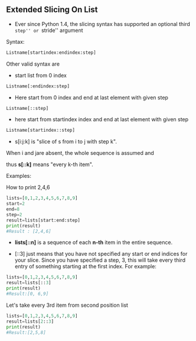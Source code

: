 ## Extended Slicing On List

- Ever since Python 1.4, the slicing syntax has supported an optional third ``step'' or ``stride'' argument

Syntax:
```python
Listname[startindex:endindex:step]
```
Other valid syntax are

- start list from 0 index
```python
Listname[:endindex:step]
```
- Here start from 0 index and end at last element with given step
```python
Listname[::step]
 ```
- here start from startindex index and end at last element with given step
```python
Listname[startindex::step]
```

- s[i:j:k] is
"slice of s from i to j with step k".

When i and jare absent, the whole sequence is assumed and

thus **s[::k]** means "every k-th item".


Examples:

How to print 2,4,6 
```python
lists=[0,1,2,3,4,5,6,7,8,9]
start=2
end=8
step=2
result=lists[start:end:step]
print(result) 
#Result : [2,4,6]
```

- **lists[::n]** is a sequence of each **n-th** item in the entire sequence.

- [::3] just means that you have not specified any start or end indices for your slice. Since you have specified a step, 3, this will take every third entry of something starting at the first index. 
For example:
```python
lists=[0,1,2,3,4,5,6,7,8,9]
result=lists[::3]
print(result) 
#Result:[0, 6,9]
```
Let's take every 3rd item from second position list

```python
lists=[0,1,2,3,4,5,6,7,8,9]
result=lists[2::3]
print(result) 
#Result:[2,5,8]
```
